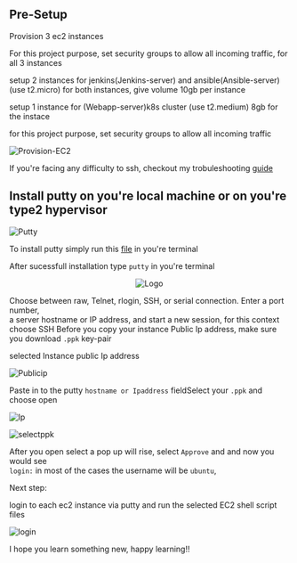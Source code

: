 
## Pre-Setup

Provision 3 ec2 instances 

For this project purpose, set security groups to allow all incoming traffic, for all 3 instances

setup 2 instances for jenkins(Jenkins-server) and ansible(Ansible-server) (use t2.micro) for both instances, give volume 10gb per instance

setup 1 instance for (Webapp-server)k8s cluster (use t2.medium) 8gb for the instace

for this project purpose, set security groups to allow all incoming traffic
<br>

![Provision-EC2](https://user-images.githubusercontent.com/58173938/196746222-fc3342f2-9e7e-43a3-978b-9ace8aebe186.png)

If you're facing any difficulty to ssh, checkout my trobuleshooting [guide](https://www.reddit.com/user/Mohanse7/comments/y7uu26/troubleshootingfixing_ssm_agent_how_to_perform/)

## Install putty on you're local machine or on you're type2 hypervisor


![Putty](https://user-images.githubusercontent.com/58173938/196749934-9f174ba0-8eb0-4454-8689-a64d0b3c3e75.png)

To install putty simply run this [file]() in you're terminal 

After sucessfull installation type `putty` in you're terminal
<br />

<div align="center">
  <img src="https://user-images.githubusercontent.com/58173938/196751664-7afc0154-1fd9-42ad-b4a2-f926bf205b71.png" alt="Logo" >
</div>

Choose between raw, Telnet, rlogin, SSH, or serial connection. Enter a port number, <br>
a server hostname or IP address, and start a new session, for this context choose SSH
Before you copy your instance Public Ip address, make sure you download `.ppk` key-pair 
 
selected Instance public Ip address 
 
![Publicip](https://user-images.githubusercontent.com/58173938/196752930-0b1bf2c5-bb59-4e3a-b63d-81a7793ea98d.png)
 
Paste in to the putty `hostname or Ipaddress` fieldSelect your `.ppk` and choose open
 
![Ip](https://user-images.githubusercontent.com/58173938/196753609-f0f8223c-29ec-48f0-a105-b8e1cf2f152c.png)
 

![selectppk](https://user-images.githubusercontent.com/58173938/196754035-352d525a-a256-47a9-b744-2c6b93bcb570.png)

After you open select a pop up will rise, select `Approve` and and now you would see <br>
`login:` in most of the cases the username will be `ubuntu`, 

Next step:

login to each ec2 instance via putty and run the selected EC2 shell script files 

![login](https://user-images.githubusercontent.com/58173938/196754983-6a26f679-839f-463b-afcc-19c6ffee605b.png)


I hope you learn something new, happy learning!!


 
